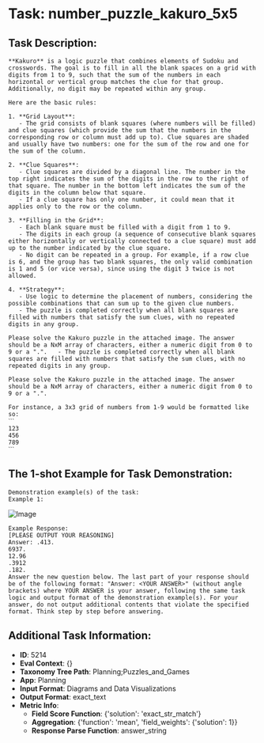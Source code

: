 # Task: number_puzzle_kakuro_5x5

## Task Description:

```
**Kakuro** is a logic puzzle that combines elements of Sudoku and crosswords. The goal is to fill in all the blank spaces on a grid with digits from 1 to 9, such that the sum of the numbers in each horizontal or vertical group matches the clue for that group. Additionally, no digit may be repeated within any group.

Here are the basic rules:

1. **Grid Layout**: 
   - The grid consists of blank squares (where numbers will be filled) and clue squares (which provide the sum that the numbers in the corresponding row or column must add up to). Clue squares are shaded and usually have two numbers: one for the sum of the row and one for the sum of the column.

2. **Clue Squares**: 
   - Clue squares are divided by a diagonal line. The number in the top right indicates the sum of the digits in the row to the right of that square. The number in the bottom left indicates the sum of the digits in the column below that square.
   - If a clue square has only one number, it could mean that it applies only to the row or the column.

3. **Filling in the Grid**: 
   - Each blank square must be filled with a digit from 1 to 9.
   - The digits in each group (a sequence of consecutive blank squares either horizontally or vertically connected to a clue square) must add up to the number indicated by the clue square.
   - No digit can be repeated in a group. For example, if a row clue is 6, and the group has two blank squares, the only valid combination is 1 and 5 (or vice versa), since using the digit 3 twice is not allowed.

4. **Strategy**:
   - Use logic to determine the placement of numbers, considering the possible combinations that can sum up to the given clue numbers.
   - The puzzle is completed correctly when all blank squares are filled with numbers that satisfy the sum clues, with no repeated digits in any group.

Please solve the Kakuro puzzle in the attached image. The answer should be a NxM array of characters, either a numeric digit from 0 to 9 or a ".".   - The puzzle is completed correctly when all blank squares are filled with numbers that satisfy the sum clues, with no repeated digits in any group.

Please solve the Kakuro puzzle in the attached image. The answer should be a NxM array of characters, either a numeric digit from 0 to 9 or a ".".

For instance, a 3x3 grid of numbers from 1-9 would be formatted like so:
ˋˋˋ
123
456
789
ˋˋˋ
```

## The 1-shot Example for Task Demonstration:

```
Demonstration example(s) of the task:
Example 1:
```

![Image](0.png)

```
Example Response:
[PLEASE OUTPUT YOUR REASONING]
Answer: .413.
6937.
12.96
.3912
.182.
Answer the new question below. The last part of your response should be of the following format: "Answer: <YOUR ANSWER>" (without angle brackets) where YOUR ANSWER is your answer, following the same task logic and output format of the demonstration example(s). For your answer, do not output additional contents that violate the specified format. Think step by step before answering.
```

## Additional Task Information:

- **ID**: 5214
- **Eval Context**: {}
- **Taxonomy Tree Path**: Planning;Puzzles_and_Games
- **App**: Planning
- **Input Format**: Diagrams and Data Visualizations
- **Output Format**: exact_text
- **Metric Info**:
  - **Field Score Function**: {'solution': 'exact_str_match'}
  - **Aggregation**: {'function': 'mean', 'field_weights': {'solution': 1}}
  - **Response Parse Function**: answer_string
